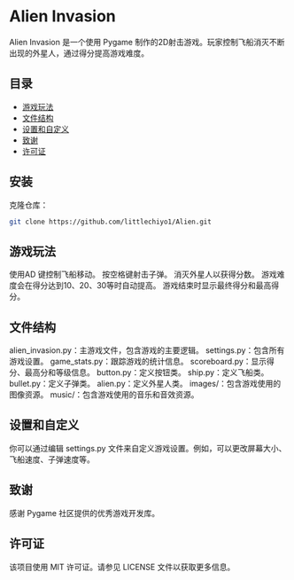 # Alien Invasion

Alien Invasion 是一个使用 Pygame 制作的2D射击游戏。玩家控制飞船消灭不断出现的外星人，通过得分提高游戏难度。

## 目录

- [游戏玩法](#游戏玩法)
- [文件结构](#文件结构)
- [设置和自定义](#设置和自定义)
- [致谢](#致谢)
- [许可证](#许可证)

## 安装

克隆仓库：

   ```sh
   git clone https://github.com/littlechiyo1/Alien.git
   ```

## 游戏玩法
使用AD 键控制飞船移动。
按空格键射击子弹。
消灭外星人以获得分数。
游戏难度会在得分达到10、20、30等时自动提高。
游戏结束时显示最终得分和最高得分。

## 文件结构
alien_invasion.py：主游戏文件，包含游戏的主要逻辑。
settings.py：包含所有游戏设置。
game_stats.py：跟踪游戏的统计信息。
scoreboard.py：显示得分、最高分和等级信息。
button.py：定义按钮类。
ship.py：定义飞船类。
bullet.py：定义子弹类。
alien.py：定义外星人类。
images/：包含游戏使用的图像资源。
music/：包含游戏使用的音乐和音效资源。

## 设置和自定义
你可以通过编辑 settings.py 文件来自定义游戏设置。例如，可以更改屏幕大小、飞船速度、子弹速度等。

## 致谢
感谢 Pygame 社区提供的优秀游戏开发库。

## 许可证
该项目使用 MIT 许可证。请参见 LICENSE 文件以获取更多信息。
